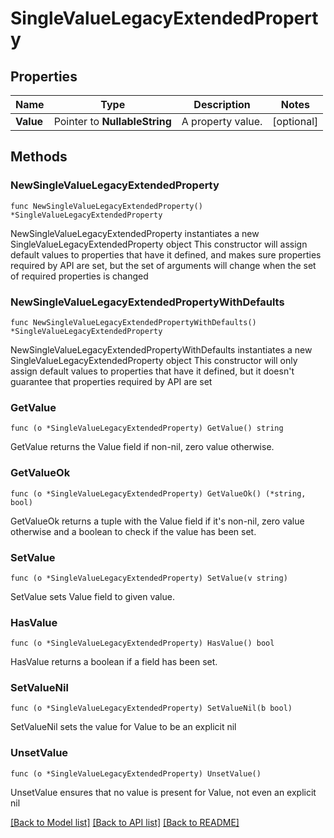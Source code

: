 # SingleValueLegacyExtendedProperty

## Properties

Name | Type | Description | Notes
------------ | ------------- | ------------- | -------------
**Value** | Pointer to **NullableString** | A property value. | [optional] 

## Methods

### NewSingleValueLegacyExtendedProperty

`func NewSingleValueLegacyExtendedProperty() *SingleValueLegacyExtendedProperty`

NewSingleValueLegacyExtendedProperty instantiates a new SingleValueLegacyExtendedProperty object
This constructor will assign default values to properties that have it defined,
and makes sure properties required by API are set, but the set of arguments
will change when the set of required properties is changed

### NewSingleValueLegacyExtendedPropertyWithDefaults

`func NewSingleValueLegacyExtendedPropertyWithDefaults() *SingleValueLegacyExtendedProperty`

NewSingleValueLegacyExtendedPropertyWithDefaults instantiates a new SingleValueLegacyExtendedProperty object
This constructor will only assign default values to properties that have it defined,
but it doesn't guarantee that properties required by API are set

### GetValue

`func (o *SingleValueLegacyExtendedProperty) GetValue() string`

GetValue returns the Value field if non-nil, zero value otherwise.

### GetValueOk

`func (o *SingleValueLegacyExtendedProperty) GetValueOk() (*string, bool)`

GetValueOk returns a tuple with the Value field if it's non-nil, zero value otherwise
and a boolean to check if the value has been set.

### SetValue

`func (o *SingleValueLegacyExtendedProperty) SetValue(v string)`

SetValue sets Value field to given value.

### HasValue

`func (o *SingleValueLegacyExtendedProperty) HasValue() bool`

HasValue returns a boolean if a field has been set.

### SetValueNil

`func (o *SingleValueLegacyExtendedProperty) SetValueNil(b bool)`

 SetValueNil sets the value for Value to be an explicit nil

### UnsetValue
`func (o *SingleValueLegacyExtendedProperty) UnsetValue()`

UnsetValue ensures that no value is present for Value, not even an explicit nil

[[Back to Model list]](../README.md#documentation-for-models) [[Back to API list]](../README.md#documentation-for-api-endpoints) [[Back to README]](../README.md)



